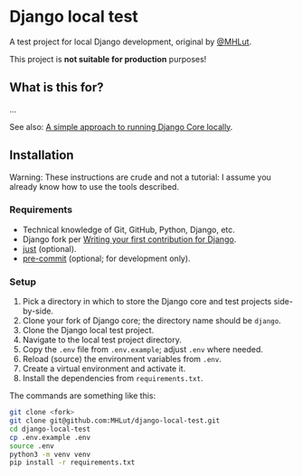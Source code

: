 # Django local test

A test project for local Django development, original by [@MHLut](https://github.com/MHLut).

This project is **not suitable for production** purposes!

## What is this for?

...

See also: [A simple approach to running Django Core locally](https://marijkeluttekes.dev/blog/articles/2024/01/25/a-simple-approach-to-running-django-core-locally/).

## Installation

Warning: These instructions are crude and not a tutorial: I assume you already know how to use the tools described.

### Requirements

* Technical knowledge of Git, GitHub, Python, Django, etc.
* Django fork per [Writing your first contribution for Django](https://docs.djangoproject.com/en/dev/intro/contributing/).
* [just](https://github.com/casey/just) (optional).
* [pre-commit](https://pre-commit.com/#install) (optional; for development only).

### Setup

1. Pick a directory in which to store the Django core and test projects side-by-side.
2. Clone your fork of Django core; the directory name should be `django`.
3. Clone the Django local test project.
4. Navigate to the local test project directory.
5. Copy the `.env` file from `.env.example`; adjust `.env` where needed.
6. Reload (source) the environment variables from `.env`.
7. Create a virtual environment and activate it.
8. Install the dependencies from `requirements.txt`.

The commands are something like this:

```sh
git clone <fork>
git clone git@github.com:MHLut/django-local-test.git
cd django-local-test
cp .env.example .env
source .env
python3 -m venv venv
pip install -r requirements.txt
```
